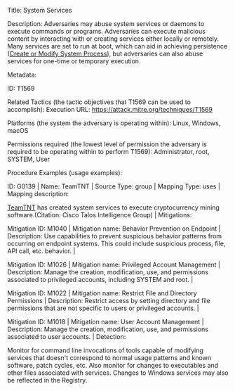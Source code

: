 Title: System Services

Description: Adversaries may abuse system services or daemons to execute commands or programs. Adversaries can execute malicious content by interacting with or creating services either locally or remotely. Many services are set to run at boot, which can aid in achieving persistence ([Create or Modify System Process](https://attack.mitre.org/techniques/T1543)), but adversaries can also abuse services for one-time or temporary execution.

Metadata:

ID: T1569

Related Tactics (the tactic objectives that T1569 can be used to accomplish): Execution URL: https://attack.mitre.org/techniques/T1569

Platforms (the system the adversary is operating within): Linux, Windows, macOS

Permissions required (the lowest level of permission the adversary is required to be operating within to perform T1569): Administrator, root, SYSTEM, User

Procedure Examples (usage examples):

ID: G0139 | Name: TeamTNT | Source Type: group | Mapping Type: uses | Mapping description:

[TeamTNT](https://attack.mitre.org/groups/G0139) has created system services to execute cryptocurrency mining software.(Citation: Cisco Talos Intelligence Group) | Mitigations:

Mitigation ID: M1040 | Mitigation name: Behavior Prevention on Endpoint | Description: Use capabilities to prevent suspicious behavior patterns from occurring on endpoint systems. This could include suspicious process, file, API call, etc. behavior. |

Mitigation ID: M1026 | Mitigation name: Privileged Account Management | Description: Manage the creation, modification, use, and permissions associated to privileged accounts, including SYSTEM and root. |

Mitigation ID: M1022 | Mitigation name: Restrict File and Directory Permissions | Description: Restrict access by setting directory and file permissions that are not specific to users or privileged accounts. |

Mitigation ID: M1018 | Mitigation name: User Account Management | Description: Manage the creation, modification, use, and permissions associated to user accounts. | Detection:

Monitor for command line invocations of tools capable of modifying services that doesn't correspond to normal usage patterns and known software, patch cycles, etc. Also monitor for changes to executables and other files associated with services. Changes to Windows services may also be reflected in the Registry.